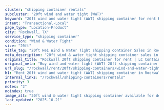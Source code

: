 ```yaml
---
cluster: "shipping container rentals"
subcluster: "20ft wind and water tight (WWT)"
keyword: "20ft wind and water tight (WWT) shipping container for rent Rockwall, TX"
intent: "Transactional-Local"
page_type: "Location-Product"
city: "Rockwall, TX"
service_type: "shipping container"
condition: "Wind & Water Tight"
size: "20ft"
title_tag: "20ft He1 Wind & Water Tight shipping container Sales in Rockwall | LC Container"
meta_description: "20ft wind & water tight shipping container sales in Rockwall. Fast delivery, competitive pricing. Serving shipping containers area. Quote ID: SUC. Call (214) 524-4168 for your free quote today."
original_title: "Rockwall 20ft shipping container for rent | LC Container"
original_meta: "Buy wind and water tight (WWT) 20ft shipping container rent with local delivery in Rockwall, TX. LC Container — local Since 2003. Request a fast quote today."
url_slug: "/rockwall/rent/20ft/shipping-containers/wind-and-water-tight-wwt"
h1: "Rent 20ft wind and water tight (WWT) shipping container in Rockwall"
internal_links: "/rockwall/shipping-containers/rentals"
priority: 3
notes: "2"
noindex: true
image_alt: "20ft wind & water tight shipping container available for delivery in Rockwall"
last_updated: "2025-10-21"
---
```


<!-- TODO: Add unique city/inventory copy, images, and internal links here. -->
